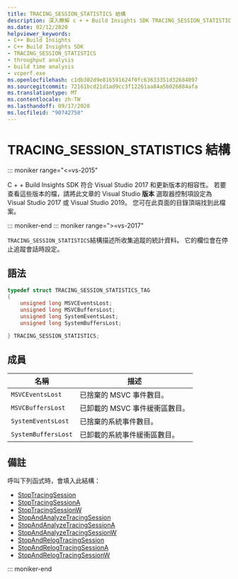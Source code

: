 ```yaml
---
title: TRACING_SESSION_STATISTICS 結構
description: 深入瞭解 c + + Build Insights SDK TRACING_SESSION_STATISTICS 結構參考。
ms.date: 02/12/2020
helpviewer_keywords:
- C++ Build Insights
- C++ Build Insights SDK
- TRACING_SESSION_STATISTICS
- throughput analysis
- build time analysis
- vcperf.exe
ms.openlocfilehash: c1db302d9e816591624f0fc63633351d32684097
ms.sourcegitcommit: 72161bcd21d1ad9cc3f12261aa84a5b026884afa
ms.translationtype: MT
ms.contentlocale: zh-TW
ms.lasthandoff: 09/17/2020
ms.locfileid: "90742758"
---
```

# <a name="tracing_session_statistics-structure"></a>TRACING_SESSION_STATISTICS 結構

::: moniker range="<=vs-2015"

C + + Build Insights SDK 符合 Visual Studio 2017 和更新版本的相容性。 若要查看這些版本的檔，請將此文章的 Visual Studio **版本** 選取器控制項設定為 Visual Studio 2017 或 Visual Studio 2019。 您可在此頁面的目錄頂端找到此檔案。

::: moniker-end
::: moniker range=">=vs-2017"

`TRACING_SESSION_STATISTICS`結構描述所收集追蹤的統計資料。 它的欄位會在停止追蹤會話時設定。

## <a name="syntax"></a>語法

```cpp
typedef struct TRACING_SESSION_STATISTICS_TAG
{
    unsigned long MSVCEventsLost;
    unsigned long MSVCBuffersLost;
    unsigned long SystemEventsLost;
    unsigned long SystemBuffersLost;

} TRACING_SESSION_STATISTICS;
```

## <a name="members"></a>成員

| 名稱 | 描述 |
|--|--|
| `MSVCEventsLost` | 已捨棄的 MSVC 事件數目。 |
| `MSVCBuffersLost` | 已卸載的 MSVC 事件緩衝區數目。 |
| `SystemEventsLost` | 已捨棄的系統事件數目。 |
| `SystemBuffersLost` | 已卸載的系統事件緩衝區數目。 |

## <a name="remarks"></a>備註

呼叫下列函式時，會填入此結構：

- [StopTracingSession](../functions/stop-tracing-session.md)
- [StopTracingSessionA](../functions/stop-tracing-session-a.md)
- [StopTracingSessionW](../functions/stop-tracing-session-w.md)
- [StopAndAnalyzeTracingSession](../functions/stop-and-analyze-tracing-session.md)
- [StopAndAnalyzeTracingSessionA](../functions/stop-and-analyze-tracing-session-a.md)
- [StopAndAnalyzeTracingSessionW](../functions/stop-and-analyze-tracing-session-w.md)
- [StopAndRelogTracingSession](../functions/stop-and-relog-tracing-session.md)
- [StopAndRelogTracingSessionA](../functions/stop-and-relog-tracing-session-a.md)
- [StopAndRelogTracingSessionW](../functions/stop-and-relog-tracing-session-w.md)

::: moniker-end
